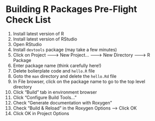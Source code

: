 # Building R Packages Pre-Flight Check List

1. Install latest version of R
2. Install latest version of RStudio
3. Open RStudio
4. Install `devtools` package (may take a few minutes)
5. Click on Project ---> New Project… ---> New Directory ---> R Package
7. Enter package name (think carefully here!)
8. Delete bolierplate code and `hello.R` file
9. Goto the `man` directory and delete the `hello.Rd` file
9. In File browser, click on the package name to go to the top level directory
10. Click “Build” tab in environment browser
14. Click “Configure Build Tools…”
15. Check “Generate documentation with Roxygen”
16. Check “Build & Reload” in the Roxygen Options —> Click OK
17. Click OK in Project Options

